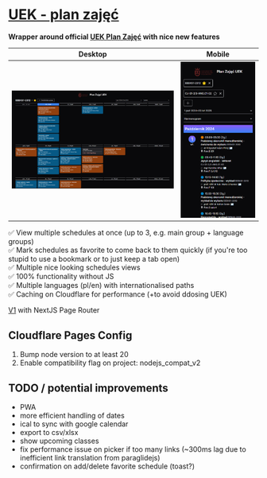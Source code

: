 # [UEK - plan zajęć](https://uek-planzajec-v2.pages.dev/)

**Wrapper around official [UEK Plan Zajęć](https://planzajec.uek.krakow.pl) with nice new features**

| Desktop                                            | Mobile                                            |
| -------------------------------------------------- | ------------------------------------------------- |
| ![Schedule agenda view on desktop](docs/docs1.png) | ![Schedule agenda view on mobile](docs/docs2.png) |

✅ View multiple schedules at once (up to 3, e.g. main group + language groups)  
✅ Mark schedules as favorite to come back to them quickly (if you're too stupid to use a bookmark or to just keep a tab open)  
✅ Multiple nice looking schedules views  
✅ 100% functionality without JS  
✅ Multiple languages (pl/en) with internationalised paths  
✅ Caching on Cloudflare for performance (+to avoid ddosing UEK)

[V1](https://github.com/szczursonn/uek-planzajec) with NextJS Page Router

## Cloudflare Pages Config

1. Bump node version to at least 20
2. Enable compatibility flag on project: nodejs_compat_v2

## TODO / potential improvements

-   PWA
-   more efficient handling of dates
-   ical to sync with google calendar
-   export to csv/xlsx
-   show upcoming classes
-   fix performance issue on picker if too many links (~300ms lag due to inefficient link translation from paraglidejs)
-   confirmation on add/delete favorite schedule (toast?)

